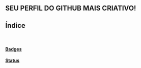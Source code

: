 ## SEU PERFIL DO GITHUB MAIS CRIATIVO!


## Índice

<br>

#### [Badges](./badges.md)

#### [Status](./status.md)

